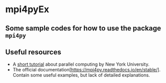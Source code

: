 # mpi4pyEx
## Some sample codes for how to use the package `mpi4py`

## Useful resources
- A [short tutorial](https://nyu-cds.github.io/python-mpi/) about parallel computing by New York University.
- The official documentation[https://mpi4py.readthedocs.io/en/stable/]. Contain some useful examples, but lack of detailed explanations.
